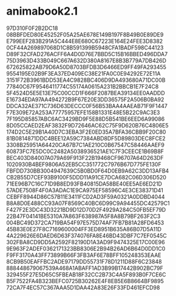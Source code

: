 # animabook2.1
97D310F0F2B2DC18
08BBFDED80E45252F05A25AE678E149B197F8B49B0E89DE9
E799EEF283B291A5C444E8E680C67223E164E24FEE3D8382
0CF44A269897068D1C8B591399B5948CFA1BADF598C44123
D89F32CFAD276ACFF6A4D0D76E7BBD5C15B16BBED496DDA7
75D3963D433B049C667A632D380A8167E8B3B779A7DB426D
672625822AB79D6A50D8703BFDB3D6466ED9FF49FA293455
9554195E02B9F3EA37ED409EC38E21FA0C0E94292E72E11A
3151F72B3961BDD53EA4C9828BC406D9DA493680A71DC00B
77840C67F9546411774C55174A0615A231B2BBCB1E7F24C8
5F4524D5E5E13E75C00CCD1F666F2087BEA39134EE0AADDD
E16734EDA97AA494272B9F67E20E3DD36575F2A506B0BA92
DDCA32AE371C736D63DECCC0F56B53BAA4AAEAB71F9F1447
F7E309E72A253A77775957EFE158B1331E48E5B22C9AC3E3
7F195D85857ABC6AC3429BD9F5E88D5B541BE6EED6A99086
8D05CCAED2EAF3832F9D72646AC62C75F9D620B76C4806E5
174D2C5E29B1A40D7C3EBA3F2E0ED35A7BFA36CBB9F20C80
81B0814871DDC4BEE12A59C7384ABD8DF5D89803DEC8FCE2
3308B25951A64420CA67B7C1AE210C0B67547C58446AAEF9
60873FC7E5DC0C2482A5038936521AE1C7F3CEECE1B69B8F
BEC403D84007A079A69F913F22B19468CF96707A64D263DF
1020930B4BEF9806A52EB5CC351772C7976B67D775FE130F
FBFDD730BB3004947639C5B0BD0F64D0EB9A62C3DD13AFB4
CB2B55D7CEF93B9100F5DDD11A91CE7DCA682C06D306D520
71EE96B7C16C71D9B8ED93FB40815DA58BE40EE5AE6ED21D
57ADE7508F4F0A3ADAC1E9CA975EF58596C4E3CE38371D41
CEBFF8944D86C57B11E3411FCD2AD3F59A0321A0DDBD4044
B8A8D0E488CC93A07F8569C40BC6D99C9A94455DC42579C1
F427F2E3DC43D3221BD9D12D70D2F4929A284C50FB5EF79D
22B47F04141BE5310A7A863F638987A5F8A8B79BF263F2C3
004BC49D372CA719BA54F97E575D74AF7FB7B81A28FD6453
45B83E0E27F8C7169600004FF3ED8951B635A86B07D5A11D
4A229626E6DAED6D63F374076FA8E46BD43DBF7C7EF0545C
302FBA8CD9DD5A2592F82190D1A3AD9F9474325E17C00E96
9E963F2ADEF0362171323BB8306E2B94B26AD6B64D0DD1C0
F9FF3170A43FF73899B66F3FB3AF6E78BFF105248353EAAE
8CB9B50EAFFBC2ADE97179DD55731F78D1211D88F6C23848
888448679067539A468A1ABAFF1AD3B99B17442B902BC79F
329455F27E5D65C5FBEAB18F32CC2B73C4A5F893B0F7CE6C
B5F7522FA4B323BEFC0725B30262E4F8EB5E6B8664BF9895
72CA7F4EC57C367AAA5D1DAA42A83E26F33FD461EFCD98
